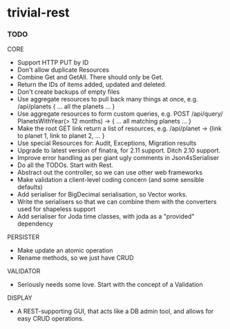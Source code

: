 # trivial-rest #

### TODO ###

CORE
* Support HTTP PUT by ID
* Don't allow duplicate Resources
* Combine Get and GetAll. There should only be Get.
* Return the IDs of items added, updated and deleted.
* Don't create backups of empty files
* Use aggregate resources to pull back many things at once, e.g. /api/planets { ... all the planets ... }
* Use aggregate resources to form custom queries, e.g. POST /api/query/ PlanetsWithYear(> 12 months) -> { ... all matching planets ... }
* Make the root GET link return a list of resources, e.g. /api/planet -> {link to planet 1, link to planet 2, ... }
* Use special Resources for: Audit, Exceptions, Migration results
* Upgrade to latest version of finatra, for 2.11 support. Ditch 2.10 support.
* Improve error handling as per giant ugly comments in Json4sSerialiser
* Do all the TODOs. Start with Rest.
* Abstract out the controller, so we can use other web frameworks
* Make validation a client-level coding concern (and some sensible defaults)
* Add serialiser for BigDecimal serialisation, so Vector works.
* Write the serialisers so that we can combine them with the converters used for shapeless support
* Add serialiser for Joda time classes, with joda as a "provided" dependency

PERSISTER
* Make update an atomic operation
* Rename methods, so we just have CRUD

VALIDATOR
* Seriously needs some love. Start with the concept of a Validation

DISPLAY
* A REST-supporting GUI, that acts like a DB admin tool, and allows for easy CRUD operations.
